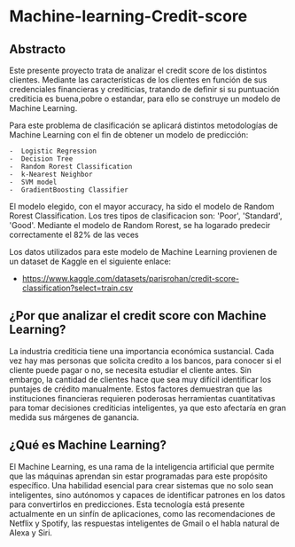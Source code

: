 # Machine-learning-Credit-score

## Abstracto

Este presente proyecto trata de analizar el credit score de los distintos clientes. Mediante las características de los clientes en función de sus credenciales financieras y crediticias, tratando de definir si su puntuación crediticia es buena,pobre o estandar, para ello se construye un modelo de Machine Learning.

Para este problema de clasificación se aplicará distintos metodologías de Machine Learning con el fin de obtener un modelo de predicción:

    -  Logistic Regression
    -  Decision Tree
    -  Random Rorest Classification
    -  k-Nearest Neighbor
    -  SVM model
    -  GradientBoosting Classifier

El modelo elegido, con el mayor accuracy, ha sido el modelo de Random Rorest Classification. 
Los tres tipos de clasificacion son: 'Poor', 'Standard', 'Good'. 
Mediante el modelo de Random Rorest, se ha logarado predecir correctamente el 82% de las veces 

Los datos utilizados para este modelo de Machine Learning provienen de un dataset de Kaggle en el siguiente enlace:
-  https://www.kaggle.com/datasets/parisrohan/credit-score-classification?select=train.csv

## ¿Por que analizar el credit score con Machine Learning?

La industria crediticia tiene una importancia económica sustancial. Cada vez hay mas personas que solicita credito a los bancos, para conocer si el cliente puede pagar o no, se necesita estudiar el cliente antes.  Sin embargo, la cantidad de clientes hace que sea muy difícil identificar los puntajes de crédito manualmente. Estos factores demuestran que las instituciones financieras requieren poderosas herramientas cuantitativas para tomar decisiones crediticias inteligentes, ya que esto afectaría en gran medida sus márgenes de ganancia.

## ¿Qué es Machine Learning?

El Machine Learning, es una rama de la inteligencia artificial que permite que las máquinas aprendan sin estar programadas para este propósito específico. Una habilidad esencial para crear sistemas que no solo sean inteligentes, sino autónomos y capaces de identificar patrones en los datos para convertirlos en predicciones. Esta tecnología está presente actualmente en un sinfín de aplicaciones, como las recomendaciones de Netflix y Spotify, las respuestas inteligentes de Gmail o el habla natural de Alexa y Siri.






